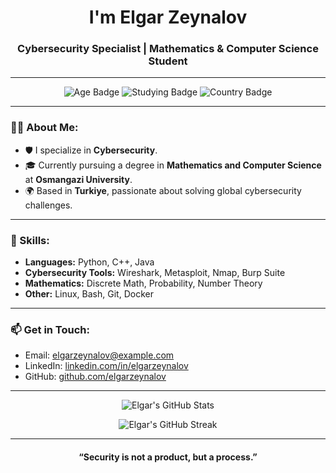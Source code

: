 <h1 align="center"> I'm Elgar Zeynalov</h1>
<h3 align="center">Cybersecurity Specialist | Mathematics & Computer Science Student</h3>

---

<p align="center">
  <img src="https://img.shields.io/badge/Age-17-blue" alt="Age Badge">
  <img src="https://img.shields.io/badge/Studying-Mathematics%20%26%20Computer%20Science-brightgreen" alt="Studying Badge">
  <img src="https://img.shields.io/badge/Country-Turkiye-red" alt="Country Badge">
</p>

---

### 👨‍💻 About Me:
- 🛡️ I specialize in **Cybersecurity**.
- 🎓 Currently pursuing a degree in **Mathematics and Computer Science** at **Osmangazi University**.
- 🌍 Based in **Turkiye**, passionate about solving global cybersecurity challenges.
  
---

### 🚀 Skills:
- **Languages:** Python, C++, Java
- **Cybersecurity Tools:** Wireshark, Metasploit, Nmap, Burp Suite
- **Mathematics:** Discrete Math, Probability, Number Theory
- **Other:** Linux, Bash, Git, Docker

---

### 📫 Get in Touch:
- Email: [elgarzeynalov@example.com](mailto:elgarzeynalov@gmail.com)
- LinkedIn: [linkedin.com/in/elgarzeynalov](https://www.linkedin.com/in/elgarzeynalov)
- GitHub: [github.com/elgarzeynalov](https://github.com/elgarzeynalov)

---

<p align="center">
  <img src="https://github-readme-stats.vercel.app/api?username=elgarzeynalov&show_icons=true&theme=radical" alt="Elgar's GitHub Stats" />
</p>

<p align="center">
  <img src="https://github-readme-streak-stats.herokuapp.com/?user=elgarzeynalov&theme=radical" alt="Elgar's GitHub Streak" />
</p>

---

<h4 align="center">“Security is not a product, but a process.”</h4>
